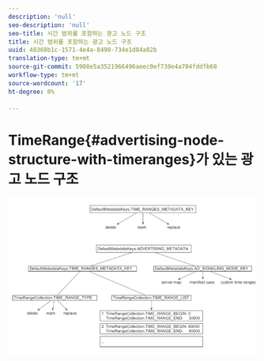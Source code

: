 ```yaml
---
description: 'null'
seo-description: 'null'
seo-title: 시간 범위를 포함하는 광고 노드 구조
title: 시간 범위를 포함하는 광고 노드 구조
uuid: 48368b1c-1571-4e4a-8490-734e1d84a82b
translation-type: tm+mt
source-git-commit: 5908e5a3521966496aeec0ef730e4a704fddfb68
workflow-type: tm+mt
source-wordcount: '17'
ht-degree: 0%

---
```



# TimeRange{#advertising-node-structure-with-timeranges}가 있는 광고 노드 구조

<!--<a id="fig_CD71214FBF8945729FC34CD2F0047EF8"></a>-->

![](assets/psdk_ad-node-structure_web.png)

